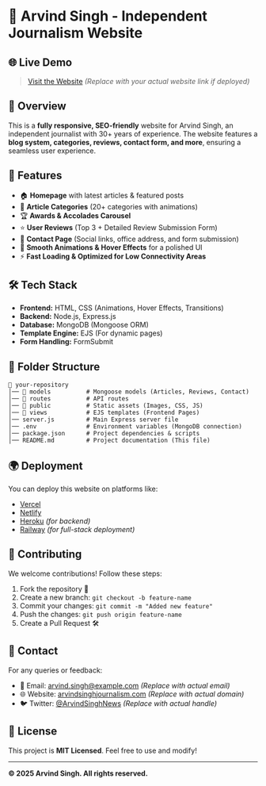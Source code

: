 # 📰 Arvind Singh - Independent Journalism Website

## 🌐 Live Demo
> [Visit the Website](#) *(Replace with your actual website link if deployed)*

## 📌 Overview
This is a **fully responsive, SEO-friendly** website for Arvind Singh, an independent journalist with 30+ years of experience. The website features a **blog system, categories, reviews, contact form, and more**, ensuring a seamless user experience.

## 🎯 Features
- 🏠 **Homepage** with latest articles & featured posts
- 📖 **Article Categories** (20+ categories with animations)
- 🏆 **Awards & Accolades Carousel**
- ⭐ **User Reviews** (Top 3 + Detailed Review Submission Form)
- 📩 **Contact Page** (Social links, office address, and form submission)
- 🎨 **Smooth Animations & Hover Effects** for a polished UI
- ⚡ **Fast Loading & Optimized for Low Connectivity Areas**

## 🛠️ Tech Stack
- **Frontend:** HTML, CSS (Animations, Hover Effects, Transitions)
- **Backend:** Node.js, Express.js
- **Database:** MongoDB (Mongoose ORM)
- **Template Engine:** EJS (For dynamic pages)
- **Form Handling:** FormSubmit

## 📂 Folder Structure
```
📂 your-repository
│── 📁 models          # Mongoose models (Articles, Reviews, Contact)
│── 📁 routes          # API routes
│── 📁 public          # Static assets (Images, CSS, JS)
│── 📁 views           # EJS templates (Frontend Pages)
│── server.js         # Main Express server file
│── .env              # Environment variables (MongoDB connection)
│── package.json      # Project dependencies & scripts
│── README.md         # Project documentation (This file)
```

## 🌍 Deployment
You can deploy this website on platforms like:
- [Vercel](https://vercel.com/)
- [Netlify](https://www.netlify.com/)
- [Heroku](https://www.heroku.com/) *(for backend)*
- [Railway](https://railway.app/) *(for full-stack deployment)*

## 🙌 Contributing
We welcome contributions! Follow these steps:
1. Fork the repository 🍴
2. Create a new branch: `git checkout -b feature-name`
3. Commit your changes: `git commit -m "Added new feature"`
4. Push the changes: `git push origin feature-name`
5. Create a Pull Request 🛠️

## 📧 Contact
For any queries or feedback:
- 📩 Email: arvind.singh@example.com *(Replace with actual email)*
- 🌐 Website: [arvindsinghjournalism.com](#) *(Replace with actual domain)*
- 🐦 Twitter: [@ArvindSinghNews](#) *(Replace with actual handle)*

## 📝 License
This project is **MIT Licensed**. Feel free to use and modify!

---
**© 2025 Arvind Singh. All rights reserved.**
